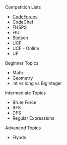 Competition Lists

* [CodeForces](https://github.com/c4cheats/Competitive-Programming/wiki/CodeForces-Competitions)
* CodeChef
* FHSPS
* FIU
* Stetson
* UCF
* UCF - Online
* UF

Beginner Topics

* Math
* Geometry
* int vs long vs BigInteger

Intermediate Topics

* Brute Force
* BFS
* DFS
* Regular Expressions

Advanced Topics

* Flyods
